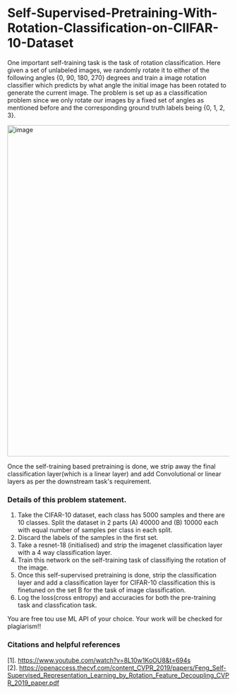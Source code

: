 # Self-Supervised-Pretraining-With-Rotation-Classification-on-CIIFAR-10-Dataset

One important self-training task is the task of rotation classification. Here given a set of unlabeled images, we randomly rotate it to either of the following angles {0, 90, 180, 270} degrees and train a image rotation classifier which predicts by what angle the initial image has been rotated to generate the current image. The problem is set up as a classification problem since we only rotate our images by a fixed set of angles as mentioned before and the corresponding ground truth labels being {0, 1, 2, 3}.



<img width="750" alt="image" src="https://github.com/Aksheit-Saxena/Self-Supervised-Pretraining-With-Rotation-Classification-on-CIIFAR-10-Dataset/assets/58588004/9f7da086-6f5d-4b85-8aac-490594894911">



Once the self-training based pretraining is done, we strip away the final classification layer(which is a linear layer) and add Convolutional or linear layers as per the downstream task's requirement.


### Details of this problem statement.

1. Take the CIFAR-10 dataset, each class has 5000 samples and there are 10 classes.
Split the dataset in 2 parts (A) 40000 and (B) 10000 each with equal number of samples per class in each split.
2. Discard the labels of the samples in the first set.
3. Take a resnet-18 (initialised) and strip the imagenet classification layer with a 4 way classification layer.
4. Train this network on the self-training task of classifiying the rotation of the image.
5. Once this self-supervised pretraining is done, strip the classification layer and add a classification layer for CIFAR-10 classification this is finetuned on the set B for the task of image classification.
6. Log the loss(cross entropy) and accuracies for both the pre-training task and classfication task.

You are free tou use ML API of your choice. Your work will be checked for plagiarism!!

### Citations and helpful references 
[1]. https://www.youtube.com/watch?v=8L10w1KoOU8&t=694s <br>
[2]. https://openaccess.thecvf.com/content_CVPR_2019/papers/Feng_Self-Supervised_Representation_Learning_by_Rotation_Feature_Decoupling_CVPR_2019_paper.pdf
